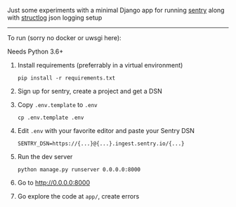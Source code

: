 Just some experiments with a minimal Django app for running [sentry](https://sentry.io/) along with [structlog](structlog.org) json logging setup

---

To run (sorry no docker or uwsgi here):

Needs Python 3.6+

1. Install requirements (preferrably in a virtual environment)

    ```shell
    pip install -r requirements.txt
    ```

2. Sign up for sentry, create a project and get a DSN

3. Copy `.env.template` to `.env`

    ```shell
    cp .env.template .env
    ```

4. Edit `.env` with your favorite editor and paste your Sentry DSN

    ```
    SENTRY_DSN=https://{...}@{...}.ingest.sentry.io/{...}
    ```

5. Run the dev server
 
    ```shell
    python manage.py runserver 0.0.0.0:8000
    ```

6. Go to http://0.0.0.0:8000

7. Go explore the code at `app/`, create errors